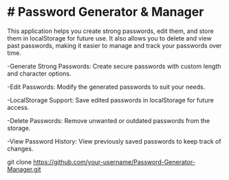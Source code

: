 # # Password Generator & Manager

This application helps you create strong passwords, edit them, and store them in localStorage for future use. It also allows you to delete and view past passwords, making it easier to manage and track your passwords over time.

-Generate Strong Passwords: Create secure passwords with custom length and character options.

-Edit Passwords: Modify the generated passwords to suit your needs.

-LocalStorage Support: Save edited passwords in localStorage for future access.

-Delete Passwords: Remove unwanted or outdated passwords from the storage.

-View Password History: View previously saved passwords to keep track of changes.

git clone https://github.com/your-username/Password-Generator-Manager.git
